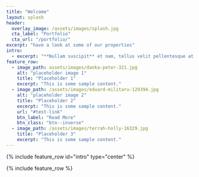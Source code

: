 ```yaml
---
title: "Welcome"
layout: splash
header:
  overlay_image: /assets/images/splash.jpg
  cta_label: "Portfolio"
  cta_url: "/portfolio/"
excerpt: "have a look at some of our properties"
intro:
  - excerpt: "**Nullam suscipit** et nam, tellus velit pellentesque at malesuada, enim eaque. Quis nulla, netus tempor in diam gravida tincidunt, *proin faucibus* voluptate felis id sollicitudin."
feature_row:
  - image_path: assets/images/danka-peter-321.jpg
    alt: "placeholder image 1"
    title: "Placeholder 1"
    excerpt: "This is some sample content."
  - image_path: /assets/images/eduard-militaru-129394.jpg
    alt: "placeholder image 2"
    title: "Placeholder 2"
    excerpt: "This is some sample content."
    url: "#test-link"
    btn_label: "Read More"
    btn_class: "btn--inverse"
  - image_path: /assets/images/terrah-holly-16329.jpg
    title: "Placeholder 3"
    excerpt: "This is some sample content."
---
```


{% include feature_row id="intro" type="center" %}

{% include feature_row %}

